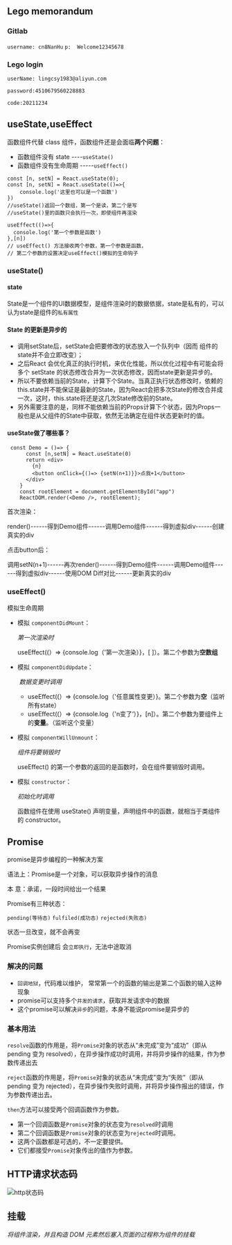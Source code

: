 ## Lego memorandum

### Gitlab

`username: cn8NanHu`
`p:  Welcome12345678`

### Lego login

`userName: lingcsy1983@aliyun.com`

`password:4510679560228883`

`code:20211234`

## useState,useEffect

函数组件代替 class 组件，函数组件还是会面临**两个问题**：

- 函数组件没有 state  ----`useState()`
- 函数组件没有生命周期  -----`useEffect()`

```react
const [n, setN] = React.useState(0);
const [n, setN] = React.useState(()=>{
	console.log('这里也可以是一个函数')	
})
//useState()返回一个数组，第一个是读，第二个是写
//useState()里的函数只会执行一次，即使组件再渲染
```

```react
useEffect(()=>{
  console.log('第一个参数是函数')
},[n])
// useEffect() 方法接收两个参数，第一个参数是函数，
// 第二个参数的设置决定useEffect()模拟的生命钩子
```

### useState()

#### state

State是一个组件的UI数据模型，是组件渲染时的数据依据，state是私有的，可以认为state是组件的`私有属性`

#### State 的更新是异步的

- 调用setState后，setState会把要修改的状态放入一个队列中（因而 组件的state并不会立即改变）；
- 之后React 会优化真正的执行时机，来优化性能，所以优化过程中有可能会将多个 setState 的状态修改合并为一次状态修改，因而state更新是异步的。
- 所以不要依赖当前的State，计算下个State。当真正执行状态修改时，依赖的this.state并不能保证是最新的State，因为React会把多次State的修改合并成一次，这时，this.state将还是这几次State修改前的State。
- 另外需要注意的是，同样不能依赖当前的Props计算下个状态，因为Props一般也是从父组件的State中获取，依然无法确定在组件状态更新时的值。

#### useState做了哪些事？

```react
 const Demo = ()=> {
      const [n,setN] = React.useState(0)
      return <div>
        {n}
        <button onClick={()=> {setN(n+1)}}>点我+1</button>
      </div>
    }
    const rootElement = document.getElementById("app")
    ReactDOM.render(<Demo />, rootElement);
```

首次渲染：

render()------得到Demo组件------调用Demo组件------得到虚拟div------创建真实的div

点击button后：

调用setN(n+1)------再次render()------得到Demo组件------调用Demo组件------得到虚拟div------使用DOM Diff对比------更新真实的div

### useEffect()

模拟生命周期

- 模拟 `componentDidMount`：

  *第一次渲染时*

  useEffect((）=> {console.log（'第一次渲染）}，[ ]）。第二个参数为**空数组**

- 模拟 `componentDidUpdate`：

  ​		*数据变更时调用*

  - useEffect((）=> {console.log（'任意属性变更）}。第二个参数为**空**（监听所有state）
  - useEffect((）=> {console.log（'n变了‘）}，[n]）。第二个参数为要组件上的**变量**。（监听这个变量）

- 模拟 `componentWillUnmount`：

  *组件将要销毁时*

  useEffect() 的第一个参数的返回的是函数时，会在组件要销毁时调用。

- 模拟 `constructor`：

  *初始化时调用*

  函数组件在使用 useState() 声明变量，声明组件中的函数，就相当于类组件的 constructor。

## Promise

promise是异步编程的一种解决方案

语法上：Promise是一个对象，可以获取异步操作的消息

本   意：承诺，一段时间给出一个结果

Promise有三种状态：

`pending(等待态)`    `fulfiled(成功态)`   `rejected(失败态)`

状态一旦改变，就不会再变

Promise实例创建后 会`立即执行`，无法中途取消

### 解决的问题

- `回调地狱`，代码难以维护， 常常第一个的函数的输出是第二个函数的输入这种现象
- promise可以支持多个`并发的请求`，获取并发请求中的数据
- 这个promise可以解决`异步`的问题，本身不能说promise是异步的

### 基本用法

`resolve`函数的作用是，将`Promise`对象的状态从“未完成”变为“成功”（即从 pending 变为 resolved），在异步操作成功时调用，并将异步操作的结果，作为参数传递出去

`reject`函数的作用是，将`Promise`对象的状态从“未完成”变为“失败”（即从 pending 变为 rejected），在异步操作失败时调用，并将异步操作报出的错误，作为参数传递出去。

`then`方法可以接受两个回调函数作为参数。

- 第一个回调函数是`Promise`对象的状态变为`resolved`时调用
- 第二个回调函数是`Promise`对象的状态变为`rejected`时调用。
- 这两个函数都是可选的，不一定要提供。
- 它们都接受`Promise`对象传出的值作为参数。





## HTTP请求状态码

![http状态码](C:\Users\jiehuo\Documents\Office\documents\http状态码.png)



## 挂载

*将组件渲染，并且构造 DOM 元素然后塞入页面的过程称为组件的挂载*